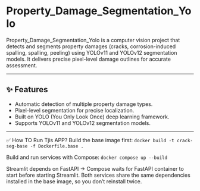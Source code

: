 # Property_Damage_Segmentation_Yolo

Property_Damage_Segmentation_Yolo is a computer vision project that detects and segments property damages (cracks, corrosion-induced spalling, spalling, peeling) using YOLOv11 and YOLOv12 segmentation models. It delivers precise pixel-level damage outlines for accurate assessment.

---

## ✨ Features
- Automatic detection of multiple property damage types.
- Pixel-level segmentation for precise localization.
- Built on YOLO (You Only Look Once) deep learning framework.
- Supports YOLOv11 and YOLOv12 segmentation models.

---

✅ How TO Run Tjis APP?
Build the base image first:
    ```
    docker build -t crack-seg-base -f Dockerfile.base .
    ```

Build and run services with Compose:
    ```
    docker compose up --build
    ```

Streamlit depends on FastAPI → Compose waits for FastAPI container to start before starting Streamlit.
Both services share the same dependencies installed in the base image, so you don’t reinstall twice.

